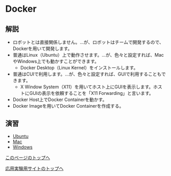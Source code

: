 # Docker

## 解説
- ロボットとは直接関係しません。…が、ロボットはチームで開発するので、Dockerを用いて開発します。
- 普通はLinux（Ubuntu）上で動作させます。…が、色々と設定すれば、MacやWindows上でも動かすことができます。
  - Docker Desktop（Linux Kernel）をインストールします。
- 普通はCUIで利用します。…が、色々と設定すれば、GUIで利用することもできます。
  - X Window System（X11）を用いてホスト上にGUIを表示します。ホストにGUIの表示を依頼することを「X11 Forwarding」と言います。
- Docker Host上でDocker Containerを動かす。
- Docker Imageを用いてDocker Containerを作成する。

## 演習
- [Ubuntu](https://stl-apu.github.io/advanced_experiment_2021/docker_ubuntu)
- [Mac](https://stl-apu.github.io/advanced_experiment_2021/docker_mac)
- [Windows](https://stl-apu.github.io/advanced_experiment_2021/docker_windows)

[このページのトップへ](#)

[応用実験用サイトのトップへ](https://stl-apu.github.io/advanced_experiment_2021/)
